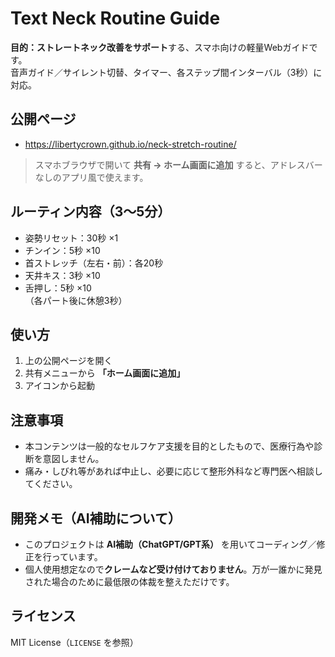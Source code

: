 # Text Neck Routine Guide

**目的：ストレートネック改善をサポート**する、スマホ向けの軽量Webガイドです。  
音声ガイド／サイレント切替、タイマー、各ステップ間インターバル（3秒）に対応。

## 公開ページ
- https://libertycrown.github.io/neck-stretch-routine/

> スマホブラウザで開いて **共有 → ホーム画面に追加** すると、アドレスバーなしのアプリ風で使えます。

## ルーティン内容（3〜5分）
- 姿勢リセット：30秒 ×1  
- チンイン：5秒 ×10  
- 首ストレッチ（左右・前）：各20秒  
- 天井キス：3秒 ×10  
- 舌押し：5秒 ×10  
（各パート後に休憩3秒）

## 使い方
1. 上の公開ページを開く  
2. 共有メニューから **「ホーム画面に追加」**  
3. アイコンから起動

## 注意事項
- 本コンテンツは一般的なセルフケア支援を目的としたもので、医療行為や診断を意図しません。  
- 痛み・しびれ等があれば中止し、必要に応じて整形外科など専門医へ相談してください。

## 開発メモ（AI補助について）
- このプロジェクトは **AI補助（ChatGPT/GPT系）** を用いてコーディング／修正を行っています。  
- 個人使用想定なので**クレームなど受け付けておりません**。万が一誰かに発見された場合のために最低限の体裁を整えただけです。

## ライセンス
MIT License（`LICENSE` を参照）
